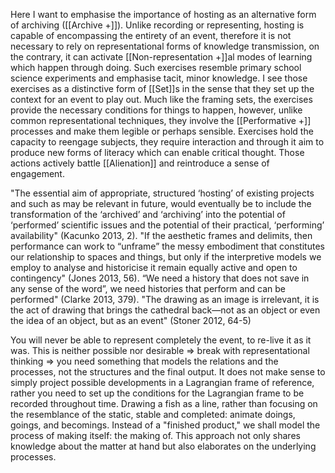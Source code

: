 Here I want to emphasise the importance of hosting as an alternative form of archiving ([[Archive +]]). Unlike recording or representing, hosting is capable of encompassing the entirety of an event, therefore it is not necessary to rely on representational forms of knowledge transmission, on the contrary, it can activate [[Non-representation +]]al modes of learning which happen through doing. Such exercises resemble primary school science experiments and emphasise tacit, minor knowledge. I see those exercises as a distinctive form of [[Set]]s in the sense that they set up the context for an event to play out. Much like the framing sets, the exercises provide the necessary conditions for things to happen, however, unlike common representational techniques, they involve the [[Performative +]] processes and make them legible or perhaps sensible. Exercises hold the capacity to reengage subjects, they require interaction and through it aim to produce new forms of literacy which can enable critical thought. Those actions actively battle [[Alienation]] and reintroduce a sense of engagement.

"The essential aim of appropriate, structured ‘hosting’ of existing projects and such as may be relevant in future, would eventually be to include the transformation of the ‘archived’ and ‘archiving’ into the potential of ‘performed’ scientific issues and the potential of their practical, ‘performing’ availability" (Kacunko 2013, 2). "If the aesthetic frames and delimits, then performance can work to “unframe” the messy embodiment that constitutes our relationship to spaces and things, but only if the interpretive models we employ to analyse and historicise it remain equally active and open to contingency" (Jones 2013, 56). “We need a history that does not save in any sense of the word”, we need histories that perform and can be performed" (Clarke 2013, 379). "The drawing as an image is irrelevant, it is the act of drawing that brings the cathedral back—not as an object or even the idea of an object, but as an event" (Stoner 2012, 64-5)

You will never be able to represent completely the event, to re-live it as it was. This is neither possible nor desirable => break with representational thinking => you need something that models the relations and the processes, not the structures and the final output. It does not make sense to simply project possible developments in a Lagrangian frame of reference, rather you need to set up the conditions for the Lagrangian frame to be recorded throughout time. Drawing a fish as a line, rather than focusing on the resemblance of the static, stable and completed: animate doings, goings, and becomings. Instead of a "finished product," we shall model the process of making itself: the making of. This approach not only shares knowledge about the matter at hand but also elaborates on the underlying processes.